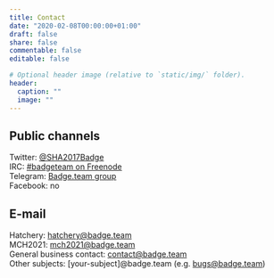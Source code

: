 ```yaml
---
title: Contact
date: "2020-02-08T00:00:00+01:00"
draft: false
share: false
commentable: false
editable: false

# Optional header image (relative to `static/img/` folder).
header:
  caption: ""
  image: ""
---
```


## Public channels
Twitter: [@SHA2017Badge](https://twitter.com/SHA2017Badge)  
IRC: [#badgeteam on Freenode](ircs://chat.freenode.net:6697/badgeteam)  
Telegram: [Badge.team group](https://t.me/joinchat/DnBD8UrUKRGc5UZIemPPKQ)  
Facebook: no

## E-mail
Hatchery: [hatchery@badge.team](mailto:hatchery@badge.team)  
MCH2021: [mch2021@badge.team](mailto:mch2021@badge.team)  
General business contact: [contact@badge.team](mailto:contact@badge.team)  
Other subjects: [your-subject]@badge.team (e.g. bugs@badge.team)

